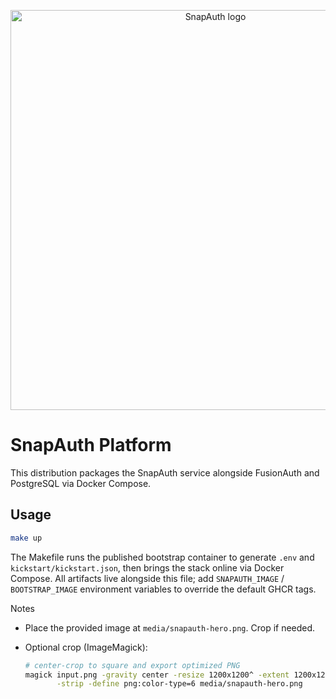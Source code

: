 <p align="center">
  <img src="media/snapauth-hero.png" alt="SnapAuth logo" width="640" />
</p>

# SnapAuth Platform

This distribution packages the SnapAuth service alongside FusionAuth and PostgreSQL via Docker Compose.

## Usage

```bash
make up
```

The Makefile runs the published bootstrap container to generate `.env` and `kickstart/kickstart.json`, then brings the stack online via Docker Compose. All artifacts live alongside this file; add `SNAPAUTH_IMAGE` / `BOOTSTRAP_IMAGE` environment variables to override the default GHCR tags.

Notes
- Place the provided image at `media/snapauth-hero.png`. Crop if needed.
- Optional crop (ImageMagick):
  
  ```bash
  # center-crop to square and export optimized PNG
  magick input.png -gravity center -resize 1200x1200^ -extent 1200x1200 \
         -strip -define png:color-type=6 media/snapauth-hero.png
  ```
